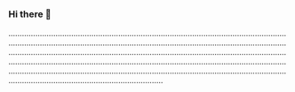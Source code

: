 ### Hi there 👋

.................................................................................................................................................................................................................................................................................................................................................................................................................................................................................................................................................................................................................................................................................................................